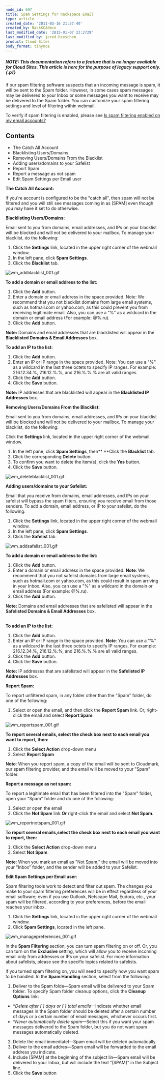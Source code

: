 ```yaml
---
node_id: 697
title: Spam Settings for Rackspace Email
type: article
created_date: '2011-03-16 21:57:40'
created_by: RackKCAdmin
last_modified_date: '2015-01-07 23:2729'
last_modified_by: jered.heeschen
product: Cloud Sites
body_format: tinymce
---
```


 

##### NOTE: *This documentation refers to a feature that is no longer available for Cloud Sites.  This article is here for the purpose of legacy support only.* {.p1}

 

 

If our spam filtering software suspects that an incoming message is
spam, it will be sent to the Spam folder. However, in some cases spam
messages may be delivered to your Inbox or some messages you want to
receive may be delivered to the Spam folder. You can customize your spam
filtering settings and level of filtering within webmail.

To verify if spam filtering is enabled, please see [Is spam filtering
enabled on my email
accounts?](/knowledge_center/index.php/Is_spam_filtering_enabled_on_my_email_accounts%3F "Is spam filtering enabled on my email accounts?")

Contents
--------

-   The Catch All Account
-   Blacklisting Users/Domains
-   Removing Users/Domains From the Blacklist
-   Adding users/domains to your Safelist
-   Report Spam
-   Report a message as not spam
-   Edit Spam Settings per Email user

 

**The Catch All Account:**

If you're account is configured to be the "catch all", then spam will
not be filtered and you will still see messages coming in as [SPAM] even
though you may have it set to do otherwise.

**Blacklisting Users/Domains:**

Email sent to you from domains, email addresses, and IPs on your
blacklist will be blocked and will not be delivered to your mailbox. To
manage your blacklist, do the following:

1.  Click the **Settings** link, located in the upper right corner of
    the webmail window.
2.  In the left pane, click **Spam Settings**.
3.  Click the **Blacklist** tab.

![wm\_addblacklist\_001.gif](http://www.rackspace.com/apps/support/media/wm_addblacklist_001.gif)

**To add a domain or email address to the list:**

1.  Click the **Add** button.
2.  Enter a domain or email address in the space provided. Note: We
    recommend that you not blacklist domains from large email systems,
    such as hotmail.com or yahoo.com, as this could prevent you from
    receiving legitimate email. Also, you can use a "%" as a wildcard in
    the domain or email address (For example: @%.ru).
3.  Click the **Add** button.

**Note:** Domains and email addresses that are blacklisted will appear
in the **Blacklisted Domains & Email Addresses** box.

 

**To add an IP to the list:**

1.  Click the **Add** button.
2.  Enter an IP or IP range in the space provided. Note: You can use a
    "%" as a wildcard in the last three octets to specify IP ranges. For
    example: 216.12.34.%, 216.12.%.%, and 216.%.%.% are all valid
    ranges.
3.  Click the **Add** button.
4.  Click the **Save** button.

**Note:** IP addresses that are blacklisted will appear in
the **Blacklisted IP Addresses** box.

 

**Removing Users/Domains From the Blacklist:**

Email sent to you from domains, email addresses, and IPs on your
blacklist will be blocked and will not be delivered to your mailbox. To
manage your blacklist, do the following:

Click the **Settings** link, located in the upper right corner of the
webmail window.

1.  In the left pane, click **Spam Settings**, then** **Click the
    **Blacklist** tab.
2.  Click the corresponding **Delete** button.
3.  To confirm you want to delete the item(s), click the **Yes** button.
4.  Click the **Save** button.

![wm\_deleteblacklist\_001.gif](http://www.rackspace.com/apps/support/media/wm_deleteblacklist_001.gif)

**Adding users/domains to your Safelist:**

Email that you receive from domains, email addresses, and IPs on your
safelist will bypass the spam filters, ensuring you receive email from
those senders. To add a domain, email address, or IP to your safelist,
do the following:  

1.  Click the **Settings** link, located in the upper right corner of
    the webmail window.
2.  In the left pane, click **Spam Settings**.
3.  Click the **Safelist** tab.

![wm\_addsafelist\_001.gif](http://www.rackspace.com/apps/support/media/wm_addsafelist_001.gif)

**To add a domain or email address to the list:**

1.  Click the **Add** button.
2.  Enter a domain or email address in the space provided. **Note**: We
    recommend that you not safelist domains from large email systems,
    such as hotmail.com or yahoo.com, as this could result in spam
    arriving in your Inbox. Also, you can use a "%" as a wildcard in the
    domain or email address (For example: @%.ru).
3.  Click the **Add** button.

**Note:** Domains and email addresses that are safelisted will appear in
the **Safelisted Domains & Email Addresses** box. 

\
 **To add an IP to the list:**

1.  Click the **Add** button.
2.  Enter an IP or IP range in the space provided. **Note**: You can use
    a "%" as a wildcard in the last three octets to specify IP ranges.
    For example: 216.12.34.%, 216.12.%.%, and 216.%.%.% are all valid
    ranges.
3.  Click the **Add** button.
4.  Click the **Save** button.

**Note:** IP addresses that are safelisted will appear in
the **Safelisted IP Addresses** box. 

 

**Report Spam:**

To report unfiltered spam, in any folder other than the "Spam" folder,
do one of the following:

1.  Select or open the email, and then click the **Report Spam** link.
    Or, right-click the email and select **Report Spam**.

![wm\_reportspam\_001.gif](http://www.rackspace.com/apps/support/media/wm_reportspam_001.gif)

**To report several emails, select the check box next to each email you
want to report, then:**

1.  Click the **Select Action** drop-down menu
2.  Select **Report Spam**

**Note**: When you report spam, a copy of the email will be sent to
Cloudmark, our spam filtering provider, and the email will be moved to
your "Spam" folder.

 

**Report a message as not spam:**

To report a legitimate email that has been filtered into the "Spam"
folder, open your "Spam" folder and do one of the following:

1.  Select or open the email
2.  Click the **Not Spam** link **Or** right-click the email and select
    **Not Spam**.

![wm\_reportnotspam\_001.gif](http://www.rackspace.com/apps/support/media/wm_reportnotspam_001.gif)

**To report several emails,select the check box next to each email you
want to report, then:**

1.  Click the **Select Action** drop-down menu
2.  Select **Not Spam**.

**Note**: When you mark an email as "Not Spam," the email will be moved
into your "Inbox" folder, and the sender will be added to your Safelist.

 

**Edit Spam Settings per Email user:**

Spam filtering tools work to detect and filter out spam. The changes you
make to your spam filtering preferences will be in effect regardless of
your email software; even if you use Outlook, Netscape Mail, Eudora,
etc., your spam will be filtered, according to your preferences, before
the email reaches your inbox.

1.  Click the **Settings** link, located in the upper right corner of
    the webmail window.
2.  Click **Spam Settings**, located in the left pane.

![wm\_managepreferences\_001.gif](http://www.rackspace.com/apps/support/media/wm_managepreferences_001.gif)

In the **Spam Filtering** section, you can turn spam filtering on or
off. Or, you can turn on the **Exclusive** setting, which will allow you
to receive incoming email only from addresses or IPs on your safelist.
For more information about safelists, please see the specific topics
related to safelists.

If you turned spam filtering on, you will need to specify how you want
spam to be handled. In the **Spam Handling** section, select from the
following:

1.  Deliver to the Spam folde&mdash;Spam email will be delivered to your Spam
    folder. To specify Spam folder cleanup options, click the **Cleanup
    Options** link:

-   **Delete after [    ] days or [    ] total emails*&mdash;Indicate whether
    email messages in the Spam folder should be deleted after a certain
    number of days or a certain number of email messages, whichever
    occurs first.
-   **Never automatically delete spam*&mdash;Select this if you want your
    spam messages delivered to the Spam folder, but you do not want spam
    messages automatically deleted.

2.  Delete the email immediatel&mdash;Spam email will be deleted
    automatically.
3.  Deliver to the email addres&mdash;Spam email will be forwarded to the
    email address you indicate.
4.  Include [SPAM] at the beginning of the subject lin&mdash;Spam email will
    be delivered to your Inbox, but will include the text "[SPAM]" in
    the Subject line.
5.  Click the **Save** button


